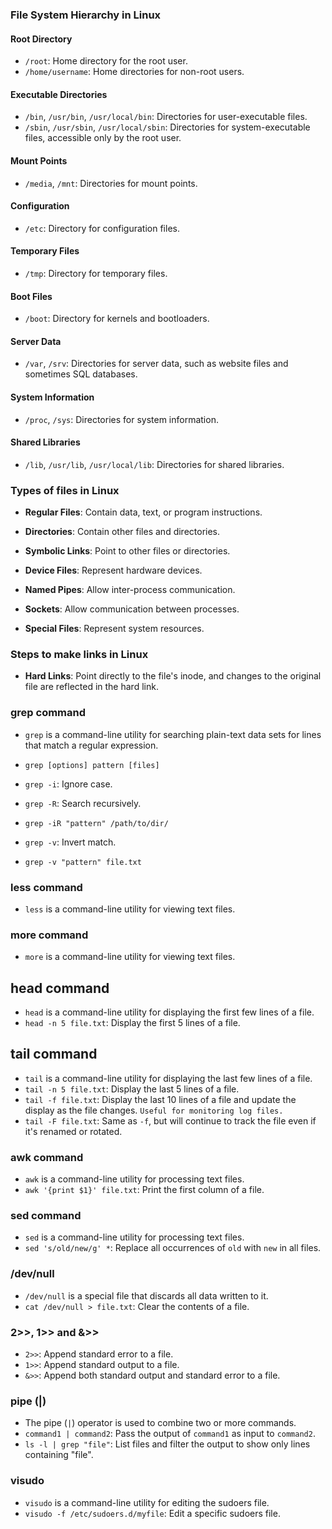 ### File System Hierarchy in Linux

#### Root Directory
- `/root`: Home directory for the root user.
- `/home/username`: Home directories for non-root users.

#### Executable Directories
- `/bin`, `/usr/bin`, `/usr/local/bin`: Directories for user-executable files.
- `/sbin`, `/usr/sbin`, `/usr/local/sbin`: Directories for system-executable files, accessible only by the root user.

#### Mount Points
- `/media`, `/mnt`: Directories for mount points.

#### Configuration
- `/etc`: Directory for configuration files.

#### Temporary Files
- `/tmp`: Directory for temporary files.

#### Boot Files
- `/boot`: Directory for kernels and bootloaders.

#### Server Data
- `/var`, `/srv`: Directories for server data, such as website files and sometimes SQL databases.

#### System Information
- `/proc`, `/sys`: Directories for system information.

#### Shared Libraries
- `/lib`, `/usr/lib`, `/usr/local/lib`: Directories for shared libraries.

### Types of files in Linux
- **Regular Files**: Contain data, text, or program instructions.

- **Directories**: Contain other files and directories.

- **Symbolic Links**: Point to other files or directories.

- **Device Files**: Represent hardware devices.

- **Named Pipes**: Allow inter-process communication.

- **Sockets**: Allow communication between processes.

- **Special Files**: Represent system resources.

### Steps to make links in Linux
- **Hard Links**: Point directly to the file's inode, and changes to the original file are reflected in the hard link.


### grep command
- `grep` is a command-line utility for searching plain-text data sets for lines that match a regular expression.
- `grep [options] pattern [files]`
- `grep -i`: Ignore case.
- `grep -R`: Search recursively.
- `grep -iR "pattern" /path/to/dir/`

- `grep -v`: Invert match.
- `grep -v "pattern" file.txt`


### less command
- `less` is a command-line utility for viewing text files.

### more command
- `more` is a command-line utility for viewing text files.

## head command
- `head` is a command-line utility for displaying the first few lines of a file.
- `head -n 5 file.txt`: Display the first 5 lines of a file.

## tail command
- `tail` is a command-line utility for displaying the last few lines of a file.
- `tail -n 5 file.txt`: Display the last 5 lines of a file.
- `tail -f file.txt`: Display the last 10 lines of a file and update the display as the file changes. `Useful for monitoring log files.`
- `tail -F file.txt`: Same as `-f`, but will continue to track the file even if it's renamed or rotated.

### awk command
- `awk` is a command-line utility for processing text files.
- `awk '{print $1}' file.txt`: Print the first column of a file.

### sed command
- `sed` is a command-line utility for processing text files.
- `sed 's/old/new/g' *`: Replace all occurrences of `old` with `new` in all files.

### /dev/null
- `/dev/null` is a special file that discards all data written to it.
- `cat /dev/null > file.txt`: Clear the contents of a file.

### 2>>, 1>> and &>>
- `2>>`: Append standard error to a file.
- `1>>`: Append standard output to a file.
- `&>>`: Append both standard output and standard error to a file.

### pipe (|)
- The pipe (`|`) operator is used to combine two or more commands.
- `command1 | command2`: Pass the output of `command1` as input to `command2`.  
- `ls -l | grep "file"`: List files and filter the output to show only lines containing "file".

### visudo
- `visudo` is a command-line utility for editing the sudoers file.
- `visudo -f /etc/sudoers.d/myfile`: Edit a specific sudoers file.
